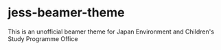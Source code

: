 # jess-beamer-theme
This is an unofficial beamer theme for Japan Environment and Children's Study Programme Office
